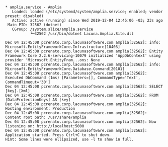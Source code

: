 ﻿```
* amplia.service - Amplia
   Loaded: loaded (/etc/systemd/system/amplia.service; enabled; vendor preset: disabled)
   Active: active (running) since Wed 2019-12-04 12:45:06 -03; 23s ago
 Main PID: 32562 (dotnet)
   CGroup: /system.slice/amplia.service
           └─32562 /usr/bin/dotnet Lacuna.Amplia.Site.dll

Dec 04 12:45:08 pcrenato.corp.lacunasoftware.com amplia[32562]: info: Microsoft.EntityFrameworkCore.Infrastructure[10403]
Dec 04 12:45:08 pcrenato.corp.lacunasoftware.com amplia[32562]: Entity Framework Core 2.2.6-servicing-10079 initialized 'AppDbContext' using provider 'Microsoft.EntityFram...ons: None
Dec 04 12:45:08 pcrenato.corp.lacunasoftware.com amplia[32562]: info: Microsoft.EntityFrameworkCore.Database.Command[20101]
Dec 04 12:45:08 pcrenato.corp.lacunasoftware.com amplia[32562]: Executed DbCommand (1ms) [Parameters=[], CommandType='Text', CommandTimeout='30']
Dec 04 12:45:08 pcrenato.corp.lacunasoftware.com amplia[32562]: SELECT [key].[Xml]
Dec 04 12:45:08 pcrenato.corp.lacunasoftware.com amplia[32562]: FROM [DataProtectionKeys] AS [key]
Dec 04 12:45:08 pcrenato.corp.lacunasoftware.com amplia[32562]: Hosting environment: Production
Dec 04 12:45:08 pcrenato.corp.lacunasoftware.com amplia[32562]: Content root path: /usr/share/amplia
Dec 04 12:45:08 pcrenato.corp.lacunasoftware.com amplia[32562]: Now listening on: http://localhost:5000
Dec 04 12:45:08 pcrenato.corp.lacunasoftware.com amplia[32562]: Application started. Press Ctrl+C to shut down.
Hint: Some lines were ellipsized, use -l to show in full.
```
